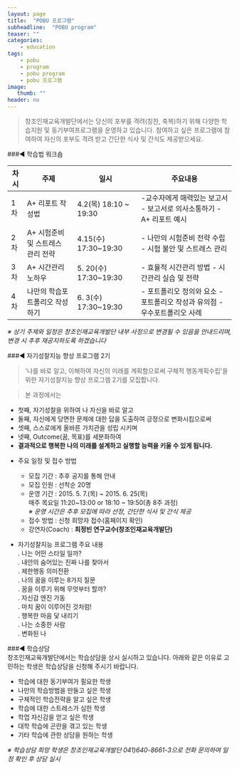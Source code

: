 ```yaml
---
layout: page
title:  "POBU 프로그램"
subheadline:  "POBU program"
teaser: ""
categories:
    - education
tags:
    - pobu
    - program
    - pobu program
    - pobu 프로그램
image:
   thumb: ""
header: no
---
```


> 창조인재교육개발단에서는 당신의 포부를 격려(칭찬, 축복)하기 위해 다양한 학습지원 및 동기부여프로그램을 운영하고 있습니다. 참여하고 싶은 프로그램에 참여하여 자신의 포부도 격려 받고 간단한 식사 및 간식도 제공받으세요.
 
###◀ 학습법 워크숍

 차시 | 주제 | 일시 | 주요내용
-------|------|------|----------
1차  | A+ 리포트 작성법 | 4.2(목) 18:10 ~ 19:30 | -교수자에게 매력있는 보고서    - 보고서로 의사소통하기      - A+ 리포트 예시
2차  | A+ 시험준비 및 스트레스 관리 전략 | 4.15(수) 17:30~19:30 | - 나만의 시험준비 전략 수립 - 시험 불안 및 스트레스 관리
3차  | A+ 시간관리 노하우 | 5. 20(수) 17:30~19:30 | - 효율적 시간관리 방법 - 시간관리 실습 및 전략
4차  | 나만의 학습포트폴리오 작성하기 | 6. 3(수) 17:30~19:30 | - 포트폴리오 정의와 요소  - 포트폴리오 작성과 유의점 -우수포트폴리오 사례

*※ 상기 주제와 일정은 창조인재교육개발단 내부 사정으로 변경될 수 있음을 안내드리며, 변경 시 추후 재공지하도록 하겠습니다*
 
###◀ 자기성찰지능 향상 프로그램 2기

> '나를 바로 알고, 이해하여 자신의 미래를 계획함으로써 구체적 행동계획수립'을 위한 자기성찰지능 향상 프로그램 2기를 모집합니다. 


> 본 과정에서는   
* 첫째,  자기성찰을 위하여 나 자신을 바로 알고   
* 둘째,  자신에게 당면한 문제에 대한 답을 도출하여 긍정으로 변화시킴으로써   
* 셋째,  스스로에게 올바른 가치관을 성립 시키며   
* 넷째,  Outcome(꿈, 목표)를 세분화하여   
* **결과적으로 행복한 나의 미래를 설계하고 실행할 능력을 키울 수 있게 됩니다.** 
  

- 주요 일정 및 접수 방법   
    - 모집 기간 : 추후 공지를 통해 안내   
    - 모집 인원 : 선착순 20명   
    - 운영 기간 : 2015. 5. 7.(목) ~ 2015. 6. 25(목)   
                 매주 목요일 11:20~13:00 or 18:10 ~ 19:50(총 8주 과정)   
                *※ 운영 시간은 추후 모집에 따라 선정, 간단한 식사 및 간식 제공* 
    - 접수 방법 : 신청 희망자 접수(홈페이지 확인)
    - 강연자(Coach) : **최정빈 연구교수(창조인재교육개발단)**
 


- 자기성찰지능 프로그램 주요 내용  
    ․ 나는 어떤 스타일 일까?  
    ․ 내안의 숨어있는 진짜 나를 찾아서  
    ․ 제한행동 의미전환   
    ․ 나의 꿈을 이루는 8가지 질문   
    ․ 꿈을 이루기 위해 무엇부터 할까?   
    ․ 자신감 엔진 가동   
    ․ 마치 꿈이 이루어진 것처럼!   
    ․ 행복한 마음 닻 내리기   
    ․ 나는 소중한 사람   
    ․ 변화된 나   

 
 
###◀ 학습상담   
창조인재교육개발단에서는 학습상담을 상시 실시하고 있습니다. 아래와 같은 이유로 고민하는 학생은 학습상담을 신청해 주시기 바랍니다.

  - 학습에 대한 동기부여가 필요한 학생
  - 나만의 학습방법을 만들고 싶은 학생
  - 구체적인 학습전략을 알고 싶은 학생
  - 학습에 대한 스트레스가 심한 학생
  - 학업 자신감을 얻고 싶은 학생
  - 대학 학습에 곤란을 겪고 있는 학생
  - 기타 학습에 관한 상담을 원하는 학생
  

  *※ 학습상담 희망 학생은 창조인재교육개발단 041)640-8661-3으로 전화 문의하여 일정 확인 후 상담 실시*
 
